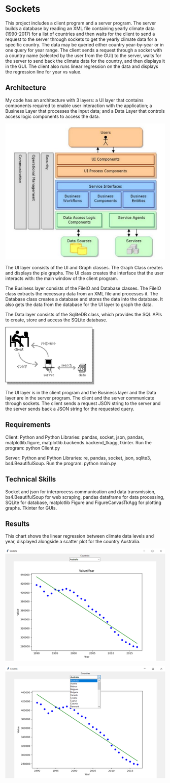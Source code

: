 # Sockets

This project includes a client program and a server program. The server builds a database by reading an XML file containing yearly climate data (1990-2017) for a list of countries and then waits for the client to send a request to the server through sockets to get the yearly climate data for a specific country. The data may be queried either country year-by-year or in one query for year range. The client sends a request through a socket with a country name (selected by the user from the GUI) to the server, waits for the server to send back the climate data for the country, and then displays it in the GUI. The client also runs linear regression on the data and displays the regression line for year vs value.

## Architecture

My code has an architecture with 3 layers: a UI layer that contains components required to enable user interaction with the application; a Business Layer that processes the input data; and a Data Layer that controls access logic components to access the data.

![image](https://github.com/carab9/sockets/blob/main/architecture.png)

The UI layer consists of the UI and Graph classes. The Graph Class creates and displays  the pie graphs. The UI class creates the interface that the user interacts with: the main window of the client program.

The Business layer consists of the FileIO and Database classes. The FileIO class extracts the necessary data from an XML file and processes it. The Database class creates a database and stores the data into the database. It also gets the data from the database for the UI layer to graph the data.

The Data layer consists of the SqliteDB class, which provides the SQL APIs to create, store and access the SQLite database. 

![image](https://github.com/carab9/sockets/blob/main/client_server.png)

The UI layer is in the client program and the Business layer and the Data layer are in the server program. The client and the server communicate through sockets. The client sends a request JSON string to the server and the server sends back a JSON string for the requested query. 

## Requirements

Client:
Python and Python Libraries: pandas, socket, json, pandas, matplotlib.figure, matplotlib.backends.backend_tkagg, tkinter.
Run the program: python Client.py

Server:
Python and Python Libraries: re, pandas, socket, json, sqlite3, bs4.BeautifulSoup.
Run the program: python main.py

## Technical Skills

Socket and json for interprocess communication and data transmission, bs4.BeautifulSoup for web scraping, pandas dataframe for data processing, SQLite for database, matplotlib Figure and FigureCanvasTkAgg for plotting graphs. Tkinter for GUIs.

## Results

This chart shows the linear regression between climate data levels and year, displayed alongside a scatter plot for the country Australia.

![image](https://github.com/carab9/sockets/blob/main/linreg_graph.png)


![image](https://github.com/carab9/sockets/blob/main/linreg_graph_menu.png)

